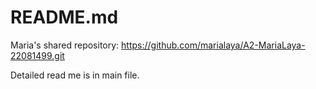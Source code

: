 # README.md

Maria's shared repository: https://github.com/marialaya/A2-MariaLaya-22081499.git

Detailed read me is in main file.

